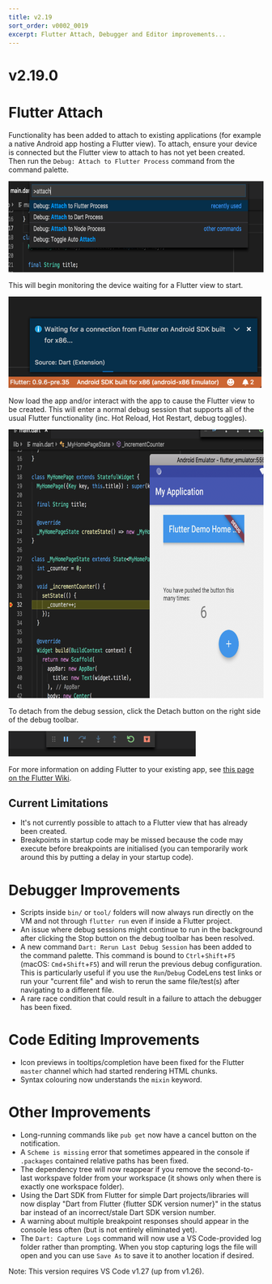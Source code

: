 ```yaml
---
title: v2.19
sort_order: v0002_0019
excerpt: Flutter Attach, Debugger and Editor improvements...
---
```


# v2.19.0

# Flutter Attach

Functionality has been added to attach to existing applications (for example a native Android app hosting a Flutter view). To attach, ensure your device is connected but the Flutter view to attach to has not yet been created. Then run the `Debug: Attach to Flutter Process` command from the command palette.

<img src="/images/release_notes/v2.19/flutter_attach_command.png" width="700" height="180" />

This will begin monitoring the device waiting for a Flutter view to start.

<img src="/images/release_notes/v2.19/flutter_attach_connection_wait.png" width="500" height="180" />

Now load the app and/or interact with the app to cause the Flutter view to be created. This will enter a normal debug session that supports all of the usual Flutter functionality (inc. Hot Reload, Hot Restart, debug toggles).

<img src="/images/release_notes/v2.19/flutter_attach_debug_example.png" width="700" height="530" />

To detach from the debug session, click the Detach button on the right side of the debug toolbar.

<img src="/images/release_notes/v2.19/flutter_attach_detach.png" width="370" height="50" />

For more information on adding Flutter to your existing app, see [this page on the Flutter Wiki](https://github.com/flutter/flutter/wiki/Add-Flutter-to-existing-apps).

## Current Limitations

- It's not currently possible to attach to a Flutter view that has already been created.
- Breakpoints in startup code may be missed because the code may execute before breakpoints are initialised (you can temporarily work around this by putting a delay in your startup code).

# Debugger Improvements

- Scripts inside `bin/` or `tool/` folders will now always run directly on the VM and not through `flutter run` even if inside a Flutter project.
- An issue where debug sessions might continue to run in the background after clicking the Stop button on the debug toolbar has been resolved.
- A new command `Dart: Rerun Last Debug Session` has been added to the command palette. This command is bound to `Ctrl`+`Shift`+`F5` (macOS: `Cmd`+`Shift`+`F5`) and will rerun the previous debug configuration. This is particularly useful if you use the `Run`/`Debug` CodeLens test links or run your "current file" and wish to rerun the same file/test(s) after navigating to a different file.
- A rare race condition that could result in a failure to attach the debugger has been fixed.

# Code Editing Improvements

- Icon previews in tooltips/completion have been fixed for the Flutter `master` channel which had started rendering HTML chunks.
- Syntax colouring now understands the `mixin` keyword.

# Other Improvements

- Long-running commands like `pub get` now have a cancel button on the notification.
- A `Scheme is missing` error that sometimes appeared in the console if `.packages` contained relative paths has been fixed.
- The dependency tree will now reappear if you remove the second-to-last workspave folder from your workspace (it shows only when there is exactly one workspace folder).
- Using the Dart SDK from Flutter for simple Dart projects/libraries will now display "Dart from Flutter {flutter SDK version numer}" in the status bar instead of an incorrect/stale Dart SDK version number.
- A warning about multiple breakpoint responses should appear in the console less often (but is not entirely eliminated yet).
- The `Dart: Capture Logs` command will now use a VS Code-provided log folder rather than prompting. When you stop capturing logs the file will open and you can use `Save As` to save it to another location if desired.

Note: This version requires VS Code v1.27 (up from v1.26).
